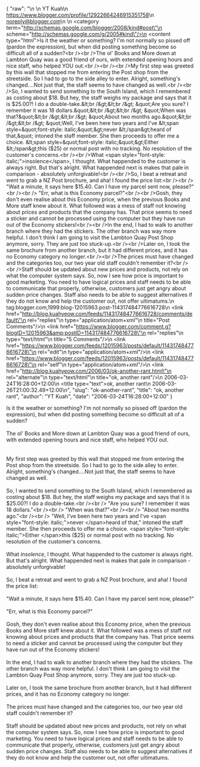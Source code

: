 {
  "raw": "<entry>\n  <author>\n    <name>YT Kuah</name>\n    <uri>https://www.blogger.com/profile/12922664246915351758</uri>\n    <email>noreply@blogger.com</email>\n  </author>\n  <category term=\"http://schemas.google.com/blogger/2008/kind#post\"\n    scheme=\"http://schemas.google.com/g/2005#kind\"/>\n  <content type=\"html\">Is it the weather or something? I'm not normally so pissed off (pardon the expression), but when did posting something become so difficult all of a sudden?&lt;br /&gt;&lt;br /&gt;The ol'  Books and More down at Lambton  Quay was a good friend of ours, with extended opening hours and nice staff, who helped YOU out.&lt;br /&gt;&lt;br /&gt;&lt;br /&gt;My first step was greeted by this wall that stopped me from entering the Post shop from the streetside. So I had to go to the side alley to enter. Alright, something's changed....Not just that, the staff seems to have changed as well.&lt;br /&gt;&lt;br /&gt;So, I wanted to send something to the South Island, which I remembered as costing about $18. But hey, the staff weighs my package and says that it is $25.00?! I do a double-take.&lt;br /&gt;&lt;br /&gt;   &quot;Are you sure? I remember it was 18 dollars.&quot;&lt;br /&gt;&lt;br /&gt;   &quot;When was that?&quot;&lt;br /&gt;&lt;br /&gt;   &quot;About two months ago.&quot;&lt;br /&gt;&lt;br /&gt;   &quot;Well, I've been here two years and I've &lt;span style=&quot;font-style: italic;&quot;&gt;never &lt;/span&gt;heard of that,&quot; intoned the staff member. She then proceeds to offer me a choice. &lt;span style=&quot;font-style: italic;&quot;&gt;Either &lt;/span&gt;this ($25) or normal post with no tracking. No resolution of the customer's concerns.&lt;br /&gt;&lt;br /&gt;What &lt;span style=&quot;font-style: italic;&quot;&gt;insolence&lt;/span&gt;, I thought. What happended to the customer is always right. But that's alright. What happended next is makes that pale in comparison - absolutely unforgivable!&lt;br /&gt;&lt;br /&gt;So, I beat a retreat and went to grab a NZ Post brochure, and aha! I found the price list:&lt;br /&gt;&lt;br /&gt;    &quot;Wait a minute, it says here $15.40. Can I have my parcel sent now, please?&quot;&lt;br /&gt;&lt;br /&gt;    &quot;Err, what is this Economy parcel?&quot;&lt;br /&gt;&lt;br /&gt;Gosh, they don't even realise about this Economy price, when the previous Books and More staff knew about it. What followed was a mess of staff not knowing about prices and products that the company has. That price seems to need a sticker and cannot be processed using the computer but they have run out of the Economy stickers!&lt;br /&gt;&lt;br /&gt;In the end, I had to walk to another branch where they had the stickers. The other branch was way more helpful. I don't think I am going to visit the Lambton Quay Post Shop anymore, sorry. They are just too stuck-up.&lt;br /&gt;&lt;br /&gt;Later on, I took the same brochure from another branch, but it had different prices, and it has no Economy category no longer.&lt;br /&gt;&lt;br /&gt;The prices must have changed and the categories too, our two year old staff couldn't remember it?&lt;br /&gt;&lt;br /&gt;Staff should be updated about new prices and products, not rely on what the computer system says. So, now I see how price is important to good marketing. You need to have logical prices and staff needs to be able to communicate that properly, otherwise, customers just get angry about sudden price changes. Staff also needs to be able to suggest alternatives if they do not know and help the customer out, not offer ultimatums.</content>\n  <id>tag:blogger.com,1999:blog-12015963.post-114317484776616728</id>\n  <link href=\"http://blog.kuahyeow.com/feeds/114317484776616728/comments/default\"\n    rel=\"replies\"\n    type=\"application/atom+xml\"\n    title=\"Post Comments\"/>\n  <link href=\"https://www.blogger.com/comment.g?blogID=12015963&amp;postID=114317484776616728\"\n    rel=\"replies\"\n    type=\"text/html\"\n    title=\"5 Comments\"/>\n  <link href=\"https://www.blogger.com/feeds/12015963/posts/default/114317484776616728\"\n    rel=\"edit\"\n    type=\"application/atom+xml\"/>\n  <link href=\"https://www.blogger.com/feeds/12015963/posts/default/114317484776616728\"\n    rel=\"self\"\n    type=\"application/atom+xml\"/>\n  <link href=\"http://blog.kuahyeow.com/2006/03/ok-another-rant.html\"\n    rel=\"alternate\"\n    type=\"text/html\"\n    title=\"ok, another rant\"/>\n  <published>2006-03-24T16:28:00+12:00</published>\n  <title type=\"text\">ok, another rant</title>\n  <updated>2006-03-26T21:00:32.49+12:00</updated>\n</entry>",
  "slug": "ok-another-rant",
  "title": "ok, another rant",
  "author": "YT Kuah",
  "date": "2006-03-24T16:28:00+12:00"
}

Is it the weather or something? I'm not normally so pissed off (pardon the expression), but when did posting something become so difficult all of a sudden?<br /><br />The ol'  Books and More down at Lambton  Quay was a good friend of ours, with extended opening hours and nice staff, who helped YOU out.<br /><br /><br />My first step was greeted by this wall that stopped me from entering the Post shop from the streetside. So I had to go to the side alley to enter. Alright, something's changed....Not just that, the staff seems to have changed as well.<br /><br />So, I wanted to send something to the South Island, which I remembered as costing about $18. But hey, the staff weighs my package and says that it is $25.00?! I do a double-take.<br /><br />   "Are you sure? I remember it was 18 dollars."<br /><br />   "When was that?"<br /><br />   "About two months ago."<br /><br />   "Well, I've been here two years and I've <span style="font-style: italic;">never </span>heard of that," intoned the staff member. She then proceeds to offer me a choice. <span style="font-style: italic;">Either </span>this ($25) or normal post with no tracking. No resolution of the customer's concerns.<br /><br />What <span style="font-style: italic;">insolence</span>, I thought. What happended to the customer is always right. But that's alright. What happended next is makes that pale in comparison - absolutely unforgivable!<br /><br />So, I beat a retreat and went to grab a NZ Post brochure, and aha! I found the price list:<br /><br />    "Wait a minute, it says here $15.40. Can I have my parcel sent now, please?"<br /><br />    "Err, what is this Economy parcel?"<br /><br />Gosh, they don't even realise about this Economy price, when the previous Books and More staff knew about it. What followed was a mess of staff not knowing about prices and products that the company has. That price seems to need a sticker and cannot be processed using the computer but they have run out of the Economy stickers!<br /><br />In the end, I had to walk to another branch where they had the stickers. The other branch was way more helpful. I don't think I am going to visit the Lambton Quay Post Shop anymore, sorry. They are just too stuck-up.<br /><br />Later on, I took the same brochure from another branch, but it had different prices, and it has no Economy category no longer.<br /><br />The prices must have changed and the categories too, our two year old staff couldn't remember it?<br /><br />Staff should be updated about new prices and products, not rely on what the computer system says. So, now I see how price is important to good marketing. You need to have logical prices and staff needs to be able to communicate that properly, otherwise, customers just get angry about sudden price changes. Staff also needs to be able to suggest alternatives if they do not know and help the customer out, not offer ultimatums.